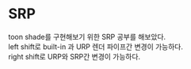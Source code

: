 # SRP
toon shade를 구현해보기 위한 SRP 공부를 해보았다.   
left shift로 built-in 과 URP 렌더 파이프간 변경이 가능하다.   
right shift로 URP와 SRP간 변경이 가능하다.
